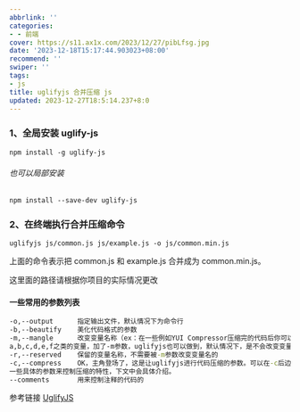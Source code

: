 ```yaml
---
abbrlink: ''
categories:
- - 前端
cover: https://s11.ax1x.com/2023/12/27/pibLfsg.jpg
date: '2023-12-18T15:17:44.903023+08:00'
recommend: ''
swiper: ''
tags:
- js
title: uglifyjs 合并压缩 js
updated: 2023-12-27T18:5:14.237+8:0
---
```

### 1、全局安装 uglify-js

`npm install -g uglify-js`

###### 也可以局部安装

`npm install --save-dev uglify-js`

### 2、在终端执行合并压缩命令

`uglifyjs js/common.js js/example.js -o js/common.min.js`

上面的命令表示把 common.js 和 example.js 合并成为 common.min.js。

这里面的路径请根据你项目的实际情况更改

#### 一些常用的参数列表

```cmd
-o,--output      指定输出文件，默认情况下为命令行
-b,--beautify    美化代码格式的参数
-m,--mangle      改变变量名称（ex：在一些例如YUI Compressor压缩完的代码后你可以看到
a,b,c,d,e,f之类的变量，加了-m参数，uglifyjs也可以做到，默认情况下，是不会改变变量名称的）
-r,--reserved    保留的变量名称，不需要被-m参数改变变量名的
-c,--compress    OK，主角登场了，这是让uglifyjs进行代码压缩的参数。可以在-c后边添加
一些具体的参数来控制压缩的特性，下文中会具体介绍。
--comments       用来控制注释的代码的
```

参考链接 [UglifyJS]([https://](https://github.com/mishoo/UglifyJS))
